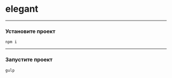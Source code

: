 # e l e g a n t  
***

### Установите проект

```
npm i
```
***
### Запустите проект

```
gulp
```
